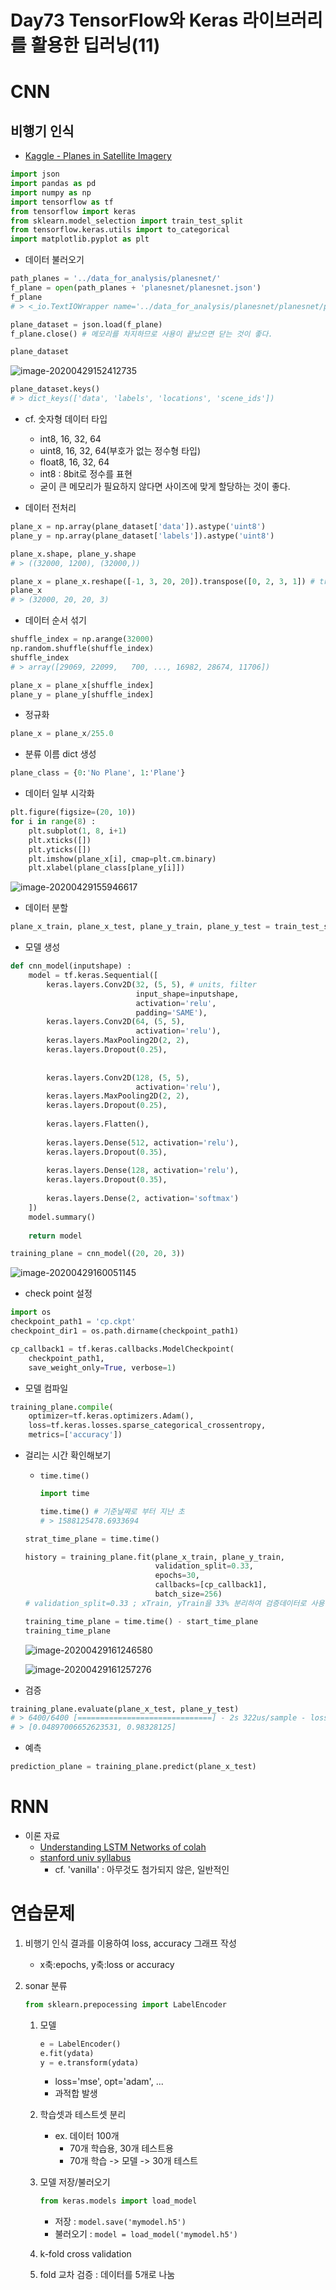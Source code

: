 # Day73 TensorFlow와 Keras 라이브러리를 활용한 딥러닝(11)

# CNN

## 비행기 인식

- [Kaggle - Planes in Satellite Imagery](https://www.kaggle.com/rhammell/planesnet)

```python
import json
import pandas as pd
import numpy as np
import tensorflow as tf
from tensorflow import keras
from sklearn.model_selection import train_test_split
from tensorflow.keras.utils import to_categorical
import matplotlib.pyplot as plt
```

- 데이터 불러오기

```python
path_planes = '../data_for_analysis/planesnet/'
f_plane = open(path_planes + 'planesnet/planesnet.json')
f_plane
# > <_io.TextIOWrapper name='../data_for_analysis/planesnet/planesnet/planesnet.json' mode='r' encoding='cp949'>

plane_dataset = json.load(f_plane)
f_plane.close() # 메모리를 차지하므로 사용이 끝났으면 닫는 것이 좋다.

plane_dataset
```

![image-20200429152412735](image/image-20200429152412735.png)

```python
plane_dataset.keys()
# > dict_keys(['data', 'labels', 'locations', 'scene_ids'])
```

- cf. 숫자형 데이터 타입
  - int8, 16, 32, 64
  - uint8, 16, 32, 64(부호가 없는 정수형 타입)
  - float8, 16, 32, 64
  - int8 : 8bit로 정수를 표현
  - 굳이 큰 메모리가 필요하지 않다면 사이즈에 맞게 할당하는 것이 좋다.

- 데이터 전처리

```python
plane_x = np.array(plane_dataset['data']).astype('uint8')
plane_y = np.array(plane_dataset['labels']).astype('uint8')

plane_x.shape, plane_y.shape
# > ((32000, 1200), (32000,))
```

```python
plane_x = plane_x.reshape([-1, 3, 20, 20]).transpose([0, 2, 3, 1]) # transpose([0, 2, 3, 1]) ; 데이터 차원 순서 지정
plane_x
# > (32000, 20, 20, 3)
```

- 데이터 순서 섞기

```python
shuffle_index = np.arange(32000)
np.random.shuffle(shuffle_index)
shuffle_index
# > array([29069, 22099,   700, ..., 16982, 28674, 11706])

plane_x = plane_x[shuffle_index]
plane_y = plane_y[shuffle_index]
```

- 정규화

```python
plane_x = plane_x/255.0
```

- 분류 이름 dict 생성

```python
plane_class = {0:'No Plane', 1:'Plane'}
```

- 데이터 일부 시각화

```python
plt.figure(figsize=(20, 10))
for i in range(8) :
    plt.subplot(1, 8, i+1)
    plt.xticks([])
    plt.yticks([])
    plt.imshow(plane_x[i], cmap=plt.cm.binary)
    plt.xlabel(plane_class[plane_y[i]])
```

![image-20200429155946617](image/image-20200429155946617.png)

- 데이터 분할

```python
plane_x_train, plane_x_test, plane_y_train, plane_y_test = train_test_split(plane_x, plane_y, test_size=0.2)
```

- 모델 생성

```python
def cnn_model(inputshape) :
    model = tf.keras.Sequential([
        keras.layers.Conv2D(32, (5, 5), # units, filter
                            input_shape=inputshape, 
                            activation='relu', 
                            padding='SAME'),
        keras.layers.Conv2D(64, (5, 5),
                            activation='relu'),
        keras.layers.MaxPooling2D(2, 2),
        keras.layers.Dropout(0.25),
        
        
        keras.layers.Conv2D(128, (5, 5),
                            activation='relu'),
        keras.layers.MaxPooling2D(2, 2),
        keras.layers.Dropout(0.25),
        
        keras.layers.Flatten(),
        
        keras.layers.Dense(512, activation='relu'),
        keras.layers.Dropout(0.35),
        
        keras.layers.Dense(128, activation='relu'),
        keras.layers.Dropout(0.35),
        
        keras.layers.Dense(2, activation='softmax')
    ])
    model.summary()
    
    return model

training_plane = cnn_model((20, 20, 3))
```

![image-20200429160051145](image/image-20200429160051145.png)

- check point 설정

```python
import os
checkpoint_path1 = 'cp.ckpt'
checkpoint_dir1 = os.path.dirname(checkpoint_path1)

cp_callback1 = tf.keras.callbacks.ModelCheckpoint(
    checkpoint_path1,
    save_weight_only=True, verbose=1)
```

- 모델 컴파일

```python
training_plane.compile(
    optimizer=tf.keras.optimizers.Adam(),
    loss=tf.keras.losses.sparse_categorical_crossentropy,
    metrics=['accuracy'])
```

- 걸리는 시간 확인해보기

  - `time.time()`

    ```python
    import time
    
    time.time() # 기준날짜로 부터 지난 초
    # > 1588125478.6933694
    ```

  ```python
  strat_time_plane = time.time()
  
  history = training_plane.fit(plane_x_train, plane_y_train,
                               validation_split=0.33,
                               epochs=30,
                               callbacks=[cp_callback1],
                               batch_size=256)
  # validation_split=0.33 ; xTrain, yTrain을 33% 분리하여 검증데이터로 사용
  
  training_time_plane = time.time() - start_time_plane
  training_time_plane
  ```

  ![image-20200429161246580](image/image-20200429161246580.png)

  ![image-20200429161257276](image/image-20200429161257276.png)

- 검증

```python
training_plane.evaluate(plane_x_test, plane_y_test)
# > 6400/6400 [==============================] - 2s 322us/sample - loss: 0.0490 - acc: 0.9833
# > [0.04897006652623531, 0.98328125]
```

- 예측

```python
prediction_plane = training_plane.predict(plane_x_test)
```



# RNN

- 이론 자료
  - [Understanding LSTM Networks of colah](https://colah.github.io/posts/2015-08-Understanding-LSTMs/)
  - [stanford univ syllabus](http://cs231n.stanford.edu/2017/syllabus.html)
    - cf. 'vanilla' : 아무것도 첨가되지 않은, 일반적인



# 연습문제

1. 비행기 인식 결과를 이용하여 loss, accuracy 그래프 작성

   - x축:epochs, y축:loss or accuracy

2. sonar 분류

   ```python
   from sklearn.prepocessing import LabelEncoder
   ```

   1. 모델

      ```python
      e = LabelEncoder()
      e.fit(ydata)
      y = e.transform(ydata)
      ```

      - loss='mse', opt='adam', ...
      - 과적합 발생

   2. 학습셋과 테스트셋 분리

      - ex. 데이터 100개
        - 70개 학습용, 30개 테스트용
        - 70개 학습 -> 모델 -> 30개 테스트

   3. 모델 저장/불러오기

      ```python
      from keras.models import load_model
      ```

      - 저장 : `model.save('mymodel.h5')`
      - 불러오기 : `model = load_model('mymodel.h5')`

   4. k-fold cross validation

   5. fold 교차 검증 : 데이터를 5개로 나눔